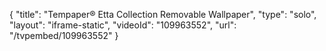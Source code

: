 {
    "title": "Tempaper&reg; Etta Collection Removable Wallpaper",
    "type": "solo",
    "layout": "iframe-static",
    "videoId": "109963552",
    "url": "\/tvpembed\/109963552"
}